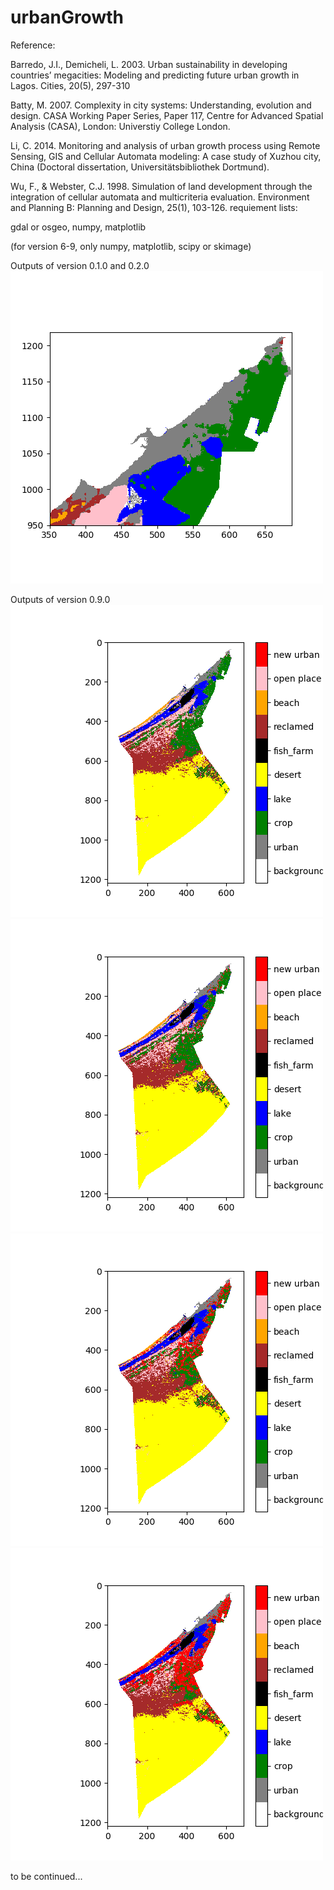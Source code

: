 # urbanGrowth
Reference:

Barredo, J.I., Demicheli, L. 2003. Urban sustainability in developing countries’ megacities: Modeling and predicting future urban growth in Lagos. Cities, 20(5), 297-310

Batty, M. 2007. Complexity in city systems: Understanding, evolution and design. CASA Working Paper Series, Paper 117, Centre for Advanced Spatial Analysis (CASA), London: Universtiy College London.

Li, C. 2014. Monitoring and analysis of urban growth process using Remote Sensing, GIS and Cellular Automata modeling: A case study of Xuzhou city, China (Doctoral dissertation, Universitätsbibliothek Dortmund). 

Wu, F., & Webster, C.J. 1998. Simulation of land development through the integration of cellular automata and multicriteria evaluation. Environment and Planning B: Planning and Design, 25(1), 103-126. 
requiement lists:

gdal or osgeo, numpy, matplotlib

(for version 6-9, only numpy, matplotlib, scipy or skimage)


Outputs of version 0.1.0 and 0.2.0
<img src=https://github.com/muyang/urbanGrowth/blob/master/Figure_1-1.png />

Outputs of version 0.9.0
<img src=https://github.com/muyang/urbanGrowth/blob/master/res_T0.png />
<img src=https://github.com/muyang/urbanGrowth/blob/master/res_T10.png />
<img src=https://github.com/muyang/urbanGrowth/blob/master/res_T50.png />
<img src=https://github.com/muyang/urbanGrowth/blob/master/res_T100.png />

to be continued...
